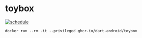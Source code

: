 # toybox

[![schedule](https://github.com/dart-android/toybox/actions/workflows/schedule.yml/badge.svg)](https://github.com/dart-android/toybox/actions/workflows/schedule.yml)

```
docker run --rm -it --privileged ghcr.io/dart-android/toybox
```
